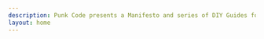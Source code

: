 ```yaml
---
description: Punk Code presents a Manifesto and series of DIY Guides for ethical and sustainable web development.
layout: home
---
```

